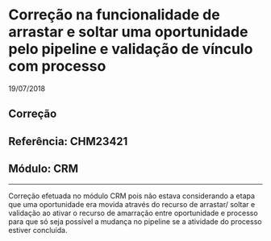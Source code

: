 # Correção na funcionalidade de arrastar e soltar uma oportunidade pelo pipeline e validação de vínculo com processo
19/07/2018
## Correção
## Referência: CHM23421
## Módulo: CRM
***

Correção efetuada no módulo CRM pois não estava considerando a etapa que uma oportunidade era movida através do recurso de arrastar/ soltar e validação ao ativar o recurso de amarração entre oportunidade e processo para que só seja possível a mudança no pipeline se a atividade do processo estiver concluída.
